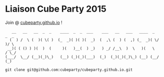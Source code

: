 # Liaison Cube Party 2015
Join @ [cubeparty.github.io](http://cubeparty.github.io/) !
```
   __   __   __  _  _    ____  _  _  ___    ___   __   ___   ____  _  _  _ 
  (  ) /  \ (  )( \( )  (_  _)( )( )(  _)  (  ,\ (  ) (  ,) (_  _)( \/ )/ \
 __)( ( () ) )(  )  (     )(   )__(  ) _)   ) _/ /__\  )  \   )(   \  / \_/
(___/  \__/ (__)(_)\_)   (__) (_)(_)(___)  (_)  (_)(_)(_)\_) (__) (__/  (_)

git clone git@github.com:cubeparty/cubeparty.github.io.git
```
